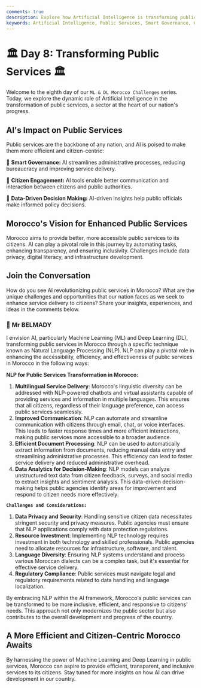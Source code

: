 ```yaml
---
comments: true
description: Explore how Artificial Intelligence is transforming public services in Morocco, enhancing governance, citizen engagement, and data-driven decision-making for a more efficient and inclusive society
keywords: Artificial Intelligence, Public Services, Smart Governance, Citizen Engagement, Data-Driven Decision Making, Morocco, Natural Language Processing, Multilingual Services, Efficiency, Transparency, Machine Learning, Deep Learning
---
```


# **🏛️ Day 8: Transforming Public Services 🏛️**

Welcome to the eighth day of our ``ML & DL Morocco Challenges`` series. Today, we explore the dynamic role of Artificial Intelligence in the transformation of public services, a sector at the heart of our nation's progress.

## **AI's Impact on Public Services**

Public services are the backbone of any nation, and AI is poised to make them more efficient and citizen-centric:

🔹 **Smart Governance:** AI streamlines administrative processes, reducing bureaucracy and improving service delivery.

🔹 **Citizen Engagement:** AI tools enable better communication and interaction between citizens and public authorities.

🔹 **Data-Driven Decision Making:** AI-driven insights help public officials make informed policy decisions.

## **Morocco's Vision for Enhanced Public Services**

Morocco aims to provide better, more accessible public services to its citizens. AI can play a pivotal role in this journey by automating tasks, enhancing transparency, and ensuring inclusivity. Challenges include data privacy, digital literacy, and infrastructure development.

<!-- 🚀 **[Discover How AI is Transforming Public Services in Morocco](https://thinkable-expert-c75.notion.site/Day-8-Transforming-Public-Services-efe95ee0e82745e499e8c37fcfaf6d20?pvs=4)** 🚀 -->

## **Join the Conversation**

How do you see AI revolutionizing public services in Morocco? What are the unique challenges and opportunities that our nation faces as we seek to enhance service delivery to citizens? Share your insights, experiences, and ideas in the comments below.

### 🧠 **Mr BELMADY**

I envision AI, particularly Machine Learning (ML) and Deep Learning (DL), transforming public services in Morocco through a specific technique known as Natural Language Processing (NLP). NLP can play a pivotal role in enhancing the accessibility, efficiency, and effectiveness of public services in Morocco in the following ways:

**NLP for Public Services Transformation in Morocco:**

1. **Multilingual Service Delivery**: Morocco's linguistic diversity can be addressed with NLP-powered chatbots and virtual assistants capable of providing services and information in multiple languages. This ensures that all citizens, regardless of their language preference, can access public services seamlessly.
2. **Improved Communication**: NLP can automate and streamline communication with citizens through email, chat, or voice interfaces. This leads to faster response times and more efficient interactions, making public services more accessible to a broader audience.
3. **Efficient Document Processing**: NLP can be used to automatically extract information from documents, reducing manual data entry and streamlining administrative processes. This efficiency can lead to faster service delivery and reduced administrative overhead.
4. **Data Analytics for Decision-Making**: NLP models can analyze unstructured text data from citizen feedback, surveys, and social media to extract insights and sentiment analysis. This data-driven decision-making helps public agencies identify areas for improvement and respond to citizen needs more effectively.

**``Challenges and Considerations:``**

1. **Data Privacy and Security**: Handling sensitive citizen data necessitates stringent security and privacy measures. Public agencies must ensure that NLP applications comply with data protection regulations.
2. **Resource Investment**: Implementing NLP technology requires investment in both technology and skilled professionals. Public agencies need to allocate resources for infrastructure, software, and talent.
3. **Language Diversity**: Ensuring NLP systems understand and process various Moroccan dialects can be a complex task, but it's essential for effective service delivery.
4. **Regulatory Compliance**: Public services must navigate legal and regulatory requirements related to data handling and language localization.

By embracing NLP within the AI framework, Morocco's public services can be transformed to be more inclusive, efficient, and responsive to citizens' needs. This approach not only modernizes the public sector but also contributes to the overall development and progress of the country.

## **A More Efficient and Citizen-Centric Morocco Awaits**

By harnessing the power of Machine Learning and Deep Learning in public services, Morocco can aspire to provide efficient, transparent, and inclusive services to its citizens. Stay tuned for more insights on how AI can drive development in our country.